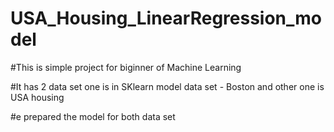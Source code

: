 # USA_Housing_LinearRegression_model

#This is simple project for biginner of Machine Learning 

#It has 2 data set one is in SKlearn model data set - Boston and other one is USA housing

#e prepared the model for both data set
